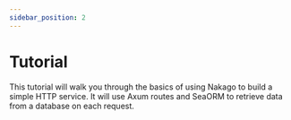 ```yaml
---
sidebar_position: 2
---
```


# Tutorial

This tutorial will walk you through the basics of using Nakago to build a simple HTTP service. It will use Axum routes and SeaORM to retrieve data from a database on each request.
